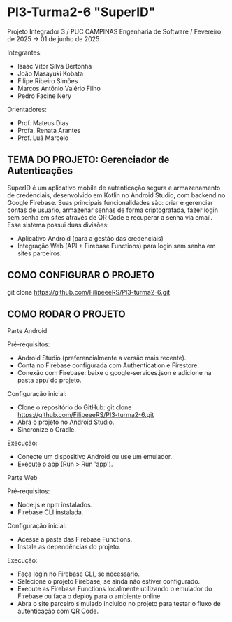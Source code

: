 # PI3-Turma2-6 "SuperID"
Projeto Integrador 3 / PUC CAMPINAS Engenharia de Software / Fevereiro de 2025 -> 01 de junho de 2025

Integrantes: 
- Isaac Vitor Silva Bertonha
- João Masayuki Kobata
- Filipe Ribeiro Simões
- Marcos Antônio Valério Filho
- Pedro Facine Nery
  
Orientadores:
- Prof. Mateus Dias
- Profa. Renata Arantes
- Prof. Luã Marcelo

TEMA DO PROJETO: Gerenciador de Autenticações
-------------------------------
  SuperID é um aplicativo mobile de autenticação segura e armazenamento de credenciais, desenvolvido em Kotlin no Android Studio, com backend no Google Firebase. Suas principais funcionalidades são: criar e gerenciar contas de usuário, armazenar senhas de forma criptografada, fazer login sem senha em sites através de QR Code e recuperar a senha via email. Esse sistema possui duas divisões: 
  - Aplicativo Android (para a gestão das credenciais)
  - Integração Web (API + Firebase Functions) para login sem senha em sites parceiros.

COMO CONFIGURAR O PROJETO
-------------------------------
git clone https://github.com/FilipeeeRS/PI3-turma2-6.git

COMO RODAR O PROJETO
-------------------------------
Parte Android 

Pré-requisitos:
- Android Studio (preferencialmente a versão mais recente).
- Conta no Firebase configurada com Authentication e Firestore.
- Conexão com Firebase: baixe o google-services.json e adicione na pasta app/ do projeto.

Configuração inicial:
- Clone o repositório do GitHub: git clone https://github.com/FilipeeeRS/PI3-turma2-6.git
- Abra o projeto no Android Studio.
- Sincronize o Gradle.

Execução:
- Conecte um dispositivo Android ou use um emulador.
- Execute o app (Run > Run 'app').

Parte Web

Pré-requisitos:
- Node.js e npm instalados.
- Firebase CLI instalada.
  
Configuração inicial:
- Acesse a pasta das Firebase Functions.
- Instale as dependências do projeto.

Execução:
- Faça login no Firebase CLI, se necessário.
- Selecione o projeto Firebase, se ainda não estiver configurado.
- Execute as Firebase Functions localmente utilizando o emulador do Firebase ou faça o deploy para o ambiente online.
- Abra o site parceiro simulado incluído no projeto para testar o fluxo de autenticação com QR Code.



